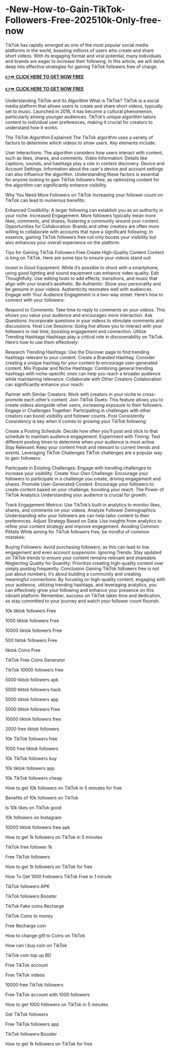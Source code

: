 # -New-How-to-Gain-TikTok-Followers-Free-202510k-Only-free-now

TikTok has rapidly emerged as one of the most popular social media platforms in the world, boasting millions of users who create and share short videos. With its engaging format and viral potential, many individuals and brands are eager to increase their following. In this article, we will delve deep into effective strategies for gaining TikTok followers free of charge.

**[👉⏩ CLICK HERE TO GET NOW FREE](https://proofferzones.com/TikTok/)**

**[👉⏩ CLICK HERE TO GET NOW FREE](https://proofferzones.com/TikTok/)**

Understanding TikTok and Its Algorithm
What is TikTok?
TikTok is a social media platform that allows users to create and share short videos, typically set to music. Launched in 2016, it has become a cultural phenomenon, particularly among younger audiences. TikTok’s unique algorithm tailors content to individual user preferences, making it crucial for creators to understand how it works.

The TikTok Algorithm Explained
The TikTok algorithm uses a variety of factors to determine which videos to show users. Key elements include:

User Interactions: The algorithm considers how users interact with content, such as likes, shares, and comments.
Video Information: Details like captions, sounds, and hashtags play a role in content discovery.
Device and Account Settings: Information about the user's device and account settings can also influence the algorithm.
Understanding these factors is essential for anyone looking to gain TikTok followers free, as optimizing content for the algorithm can significantly enhance visibility.

Why You Need More Followers on TikTok
Increasing your follower count on TikTok can lead to numerous benefits:

Enhanced Credibility: A larger following can establish you as an authority in your niche.
Increased Engagement: More followers typically mean more likes, comments, and shares, fostering a community around your content.
Opportunities for Collaboration: Brands and other creators are often more willing to collaborate with accounts that have a significant following.
In essence, gaining TikTok followers free not only boosts your visibility but also enhances your overall experience on the platform.

Tips for Gaining TikTok Followers Free
Create High-Quality Content
Content is king on TikTok. Here are some tips to ensure your videos stand out:

Invest in Good Equipment: While it’s possible to shoot with a smartphone, using good lighting and sound equipment can enhance video quality.
Edit Thoughtfully: Use editing tools to add effects, transitions, and music that align with your brand’s aesthetic.
Be Authentic: Show your personality and be genuine in your videos. Authenticity resonates well with audiences.
Engage with Your Audience
Engagement is a two-way street. Here’s how to connect with your followers:

Respond to Comments: Take time to reply to comments on your videos. This shows you value your audience and encourages more interaction.
Ask Questions: Incorporate questions in your videos to stimulate comments and discussions.
Host Live Sessions: Going live allows you to interact with your followers in real time, boosting engagement and connection.
Utilize Trending Hashtags
Hashtags play a critical role in discoverability on TikTok. Here’s how to use them effectively:

Research Trending Hashtags: Use the Discover page to find trending hashtags relevant to your content.
Create a Branded Hashtag: Consider creating a unique hashtag for your content to encourage user-generated content.
Mix Popular and Niche Hashtags: Combining general trending hashtags with niche-specific ones can help you reach a broader audience while maintaining relevance.
Collaborate with Other Creators
Collaboration can significantly enhance your reach:

Partner with Similar Creators: Work with creators in your niche to cross-promote each other’s content.
Join TikTok Duets: This feature allows you to create videos alongside other users, increasing exposure to their followers.
Engage in Challenges Together: Participating in challenges with other creators can boost visibility and follower counts.
Post Consistently
Consistency is key when it comes to growing your TikTok following:

Create a Posting Schedule: Decide how often you’ll post and stick to that schedule to maintain audience engagement.
Experiment with Timing: Test different posting times to determine when your audience is most active.
Stay Relevant: Keep your content fresh and relevant to current trends and events.
Leveraging TikTok Challenges
TikTok challenges are a popular way to gain followers:

Participate in Existing Challenges: Engage with trending challenges to increase your visibility.
Create Your Own Challenge: Encourage your followers to participate in a challenge you create, driving engagement and shares.
Promote User-Generated Content: Encourage your followers to create content based on your challenge, boosting your reach.
The Power of TikTok Analytics
Understanding your audience is crucial for growth:

Track Engagement Metrics: Use TikTok’s built-in analytics to monitor likes, shares, and comments on your videos.
Analyze Follower Demographics: Understanding who your followers are can help tailor content to their preferences.
Adjust Strategy Based on Data: Use insights from analytics to refine your content strategy and improve engagement.
Avoiding Common Pitfalls
While aiming for TikTok followers free, be mindful of common mistakes:

Buying Followers: Avoid purchasing followers, as this can lead to low engagement and even account suspension.
Ignoring Trends: Stay updated on TikTok trends to ensure your content remains relevant and shareable.
Neglecting Quality for Quantity: Prioritize creating high-quality content over simply posting frequently.
Conclusion
Gaining TikTok followers free is not just about numbers; it’s about building a community and creating meaningful connections. By focusing on high-quality content, engaging with your audience, utilizing trending hashtags, and leveraging analytics, you can effectively grow your following and enhance your presence on this vibrant platform. Remember, success on TikTok takes time and dedication, so stay committed to your journey and watch your follower count flourish.

10k tiktok followers Free

1000 tiktok followers Free

10000 tiktok followers Free

500 tiktok followers Free

tiktok Coins Free

TikTok Free Coins Generator

TikTok 10000 followers free

5000 tiktok followers apk

5000 tiktok followers hack

5000 tiktok followers app

5000 tiktok followers Free

10000 tiktok followers free

2000 free tiktok followers

10k TikTok followers free

1000 free tiktok followers

10k TikTok followers buy

10k tiktok followers app

10k TikTok followers cheap

How to get 10k followers on TikTok in 5 minutes for free

Benefits of 10k followers on TikTok

Is 10k likes on TikTok good

10k followers on Instagram

10000 tiktok followers free apk

How to get 1k followers on TikTok in 5 minutes

TikTok free follower 1k

Free TikTok followers

How to get 1k followers on TikTok for free

How To Get 1000 Followers TikTok Free in 1 minute

TikTok followers APK

TikTok followers Booster

TikTok Fake coins Recharge

TikTok Coins to money

Free Recharge coin

How to change gift to Coins on TikTok

How can I buy coin on TikTok

TikTok coin top up BD

Free TikTok account

Free TikTok videos

10000 free TikTok followers

Free TikTok account with 1000 followers

How to get 1000 followers on TikTok in 5 minutes

Get TikTok followers

Free TikTok followers app

TikTok followers Booster

How to get 1k followers on TikTok for free
